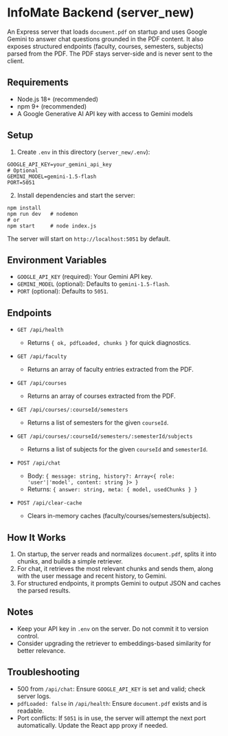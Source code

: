 # InfoMate Backend (server_new)

An Express server that loads `document.pdf` on startup and uses Google Gemini to answer chat questions grounded in the PDF content. It also exposes structured endpoints (faculty, courses, semesters, subjects) parsed from the PDF. The PDF stays server-side and is never sent to the client.

## Requirements
- Node.js 18+ (recommended)
- npm 9+ (recommended)
- A Google Generative AI API key with access to Gemini models

## Setup
1. Create `.env` in this directory (`server_new/.env`):

```
GOOGLE_API_KEY=your_gemini_api_key
# Optional
GEMINI_MODEL=gemini-1.5-flash
PORT=5051
```

2. Install dependencies and start the server:

```
npm install
npm run dev   # nodemon
# or
npm start     # node index.js
```

The server will start on `http://localhost:5051` by default.

## Environment Variables
- `GOOGLE_API_KEY` (required): Your Gemini API key.
- `GEMINI_MODEL` (optional): Defaults to `gemini-1.5-flash`.
- `PORT` (optional): Defaults to `5051`.

## Endpoints
- `GET /api/health`
  - Returns `{ ok, pdfLoaded, chunks }` for quick diagnostics.

- `GET /api/faculty`
  - Returns an array of faculty entries extracted from the PDF.

- `GET /api/courses`
  - Returns an array of courses extracted from the PDF.

- `GET /api/courses/:courseId/semesters`
  - Returns a list of semesters for the given `courseId`.

- `GET /api/courses/:courseId/semesters/:semesterId/subjects`
  - Returns a list of subjects for the given `courseId` and `semesterId`.

- `POST /api/chat`
  - Body: `{ message: string, history?: Array<{ role: 'user'|'model', content: string }> }`
  - Returns: `{ answer: string, meta: { model, usedChunks } }`

- `POST /api/clear-cache`
  - Clears in-memory caches (faculty/courses/semesters/subjects).

## How It Works
1. On startup, the server reads and normalizes `document.pdf`, splits it into chunks, and builds a simple retriever.
2. For chat, it retrieves the most relevant chunks and sends them, along with the user message and recent history, to Gemini.
3. For structured endpoints, it prompts Gemini to output JSON and caches the parsed results.

## Notes
- Keep your API key in `.env` on the server. Do not commit it to version control.
- Consider upgrading the retriever to embeddings-based similarity for better relevance.

## Troubleshooting
- 500 from `/api/chat`: Ensure `GOOGLE_API_KEY` is set and valid; check server logs.
- `pdfLoaded: false` in `/api/health`: Ensure `document.pdf` exists and is readable.
- Port conflicts: If `5051` is in use, the server will attempt the next port automatically. Update the React app proxy if needed.

